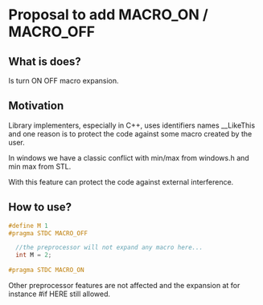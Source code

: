 # Proposal to add MACRO_ON / MACRO_OFF

## What is does?

Is turn ON OFF macro expansion.

## Motivation

Library implementers, especially in C++, uses identifiers names __LikeThis and one reason is to protect the code against some  macro created by the user.

In windows we have a classic conflict with min/max from windows.h and min max from STL.

With this feature can protect the code against external interference.


## How to use?

```c
#define M 1
#pragma STDC MACRO_OFF

  //the preprocessor will not expand any macro here...
  int M = 2;
  
#pragma STDC MACRO_ON

```

Other preprocessor features are not affected and the expansion 
at for instance #if HERE still allowed. 

